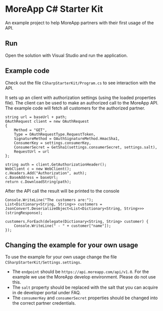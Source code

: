 # MoreApp C# Starter Kit

An example project to help MoreApp partners with their first usage of the API.

## Run

Open the solution with Visual Studio and run the application.

## Example code

Check out the file `CSharpStarterKit/Program.cs` to see interaction with the API.


It sets up an client with authorization settings (using the loaded properties file). The client can be used to make an authorized call to the MoreApp API. The example code will fetch all customers for the authorized partner.

```
string url = baseUrl + path;
OAuthRequest client = new OAuthRequest
{
    Method = "GET",
    Type = OAuthRequestType.RequestToken,
    SignatureMethod = OAuthSignatureMethod.HmacSha1,
    ConsumerKey = settings.consumerKey,
    ConsumerSecret = GetSha1(settings.consumerSecret, settings.salt),
    RequestUrl = url
};

string auth = client.GetAuthorizationHeader();
WebClient c = new WebClient();
c.Headers.Add("Authorization", auth);
c.BaseAddress = baseUrl;
return c.DownloadString(path);
```

After the API call the result will be printed to the console

```
Console.WriteLine("The customers are:");
List<Dictionary<String, String>> customers = JsonConvert.DeserializeObject<List<Dictionary<String, String>>>(stringResponse);

customers.ForEach(delegate(Dictionary<String, String> customer) {
    Console.WriteLine(" - " + customer["name"]);
}); 
```

## Changing the example for your own usage

To use the example for your own usage change the file `CSharpStarterKit/Settings.settings`.

- The `endpoint` should be `https://api.moreapp.com/api/v1.0`. For the example we use the MoreApp develop environment. Please do not use this.  
- The `salt` property should be replaced with the salt that you can acquire in de developer portal under FAQ. 
- The `consumerKey` and `consumerSecret` properties should be changed into the correct partner credentials.

